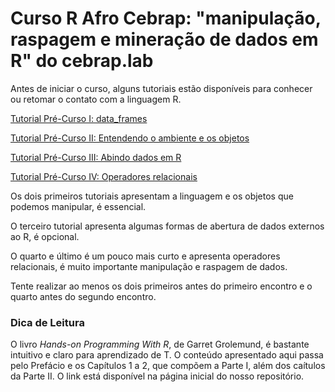# Curso R Afro Cebrap: "manipulação, raspagem e mineração de dados em R" do cebrap.lab

Antes de iniciar o curso, alguns tutoriais estão disponíveis para conhecer ou retomar o contato com a linguagem R.

[Tutorial Pré-Curso I: data_frames](https://github.com/thiagomeireles/cebrap_afro_2021/blob/main/tutoriais/pre-curso/Tutorial_1.md)

[Tutorial Pré-Curso II: Entendendo o ambiente e os objetos](https://github.com/thiagomeireles/cebrap_afro_2021/blob/main/tutoriais/pre-curso/Tutorial_2.md)

[Tutorial Pré-Curso III: Abindo dados em R](https://github.com/thiagomeireles/cebrap_afro_2021/blob/main/tutoriais/pre-curso/Tutorial_3.md)

[Tutorial Pré-Curso IV: Operadores relacionais](https://github.com/thiagomeireles/cebrap_afro_2021/blob/main/tutoriais/pre-curso/Tutorial_4.md)

Os dois primeiros tutoriais apresentam a linguagem e os objetos que podemos manipular, é essencial.

O terceiro tutorial apresenta algumas formas de abertura de dados externos ao R, é opcional.

O quarto e último é um pouco mais curto e apresenta operadores relacionais, é muito importante manipulação e raspagem de dados.

Tente realizar ao menos os dois primeiros antes do primeiro encontro e o quarto antes do segundo encontro.

### Dica de Leitura

O livro *Hands-on Programming With R*, de Garret Grolemund, é bastante intuitivo e claro para aprendizado de T. O conteúdo apresentado aqui passa pelo  Prefácio e os Capítulos 1 a 2, que compõem a Parte I, além dos caítulos da Parte II. O link está disponível na página inicial do nosso repositório.
